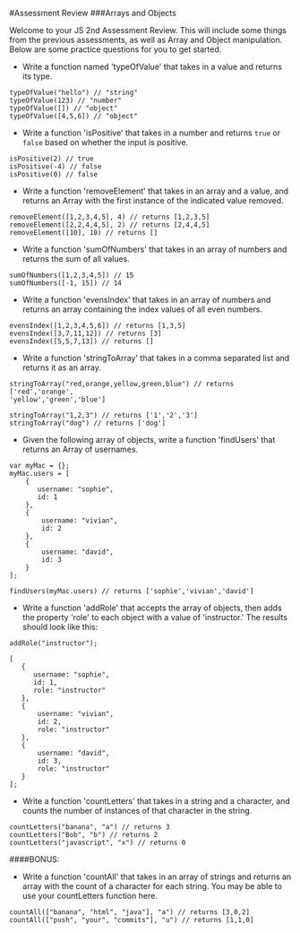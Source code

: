 #Assessment Review
###Arrays and Objects

Welcome to your JS 2nd Assessment Review. This will include some things from 
the previous assessments, as well as Array and Object manipulation. Below are
 some practice questions for you to get started. 
 
 - Write a function named 'typeOfValue' that takes in a value and returns its 
 type.
 
 ```$xslt
 typeOfValue("hello") // "string"
 typeOfValue(123) // "number"
 typeOfValue([]) // "object"
 typeOfValue([4,5,6]) // "object"
```
 
 - Write a function 'isPositive' that takes in a number and returns `true` or
 `false` based on whether the input is positive.
 
 ```$xslt
isPositive(2) // true
isPositive(-4) // false
isPositive(0) // false
```

- Write a function 'removeElement' that takes in an array and a value, and 
returns an Array with the first instance of the indicated value removed.

```$xslt
removeElement([1,2,3,4,5], 4) // returns [1,2,3,5]
removeElement([2,2,4,4,5], 2) // returns [2,4,4,5]
removeElement([10], 10) // returns []
```

- Write a function 'sumOfNumbers' that takes in an array of numbers and 
returns the sum of all values.

```$xslt
sumOfNumbers([1,2,3,4,5]) // 15
sumOfNumbers([-1, 15]) // 14
```

- Write a function 'evensIndex' that takes in an array of numbers and returns
 an array containing the index values of all even numbers.
 
 ```$xslt
evensIndex([1,2,3,4,5,6]) // returns [1,3,5]
evensIndex([3,7,11,12]) // returns [3]
evensIndex([5,5,7,13]) // returns []
```

- Write a function 'stringToArray' that takes in a comma separated list and 
returns it as an array.

```$xslt
stringToArray("red,orange,yellow,green,blue") // returns ['red','orange',
'yellow','green','blue']

stringToArray("1,2,3") // returns ['1','2','3']
stringToArray("dog") // returns ['dog']
```

- Given the following array of objects, write a function 'findUsers' that 
returns
 an 
Array of usernames.

```$xslt
var myMac = {};
myMac.users = [
    {
       username: "sophie",
       id: 1
    },
    {
        username: "vivian",
        id: 2
    },
    {
        username: "david",
        id: 3
    }
];

findUsers(myMac.users) // returns ['sophie','vivian','david']
```

- Write a function 'addRole' that accepts the array of objects, then adds the
 property 'role' to each object with a value of 'instructor.' The 
 results should look like this: 
 
 ```$xslt
addRole("instructor");
 
[
    {
       username: "sophie",
       id: 1,
       role: "instructor"
    },
    {
        username: "vivian",
        id: 2,
        role: "instructor"
    },
    {
        username: "david",
        id: 3,
        role: "instructor"
    }
];

```

- Write a function 'countLetters' that takes in a string and a character, and
 counts the number of instances of that character in the string.
 
 ```$xslt
countLetters("banana", "a") // returns 3
countLetters("Bob", "b") // returns 2
countLetters("javascript", "x") // returns 0
```

####BONUS:

- Write a function 'countAll' that takes in an array of strings and returns an 
array with the count of a character for each string. You may be able to use 
your countLetters function here.

```$xslt
countAll(["banana", "html", "java"], "a") // returns [3,0,2]
countAll(["push", "your", "commits"], "u") // returns [1,1,0]
```
